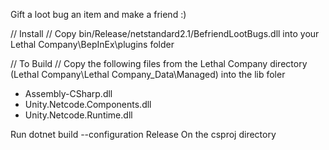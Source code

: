 Gift a loot bug an item and make a friend :)

// Install //
Copy bin/Release/netstandard2.1/BefriendLootBugs.dll into your Lethal Company\BepInEx\plugins folder

// To Build //
Copy the following files from the Lethal Company directory (Lethal Company\Lethal Company_Data\Managed) into the lib foler
 - Assembly-CSharp.dll
 - Unity.Netcode.Components.dll
 - Unity.Netcode.Runtime.dll

Run
dotnet build --configuration Release
On the csproj directory
